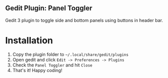 ## Gedit Plugin: Panel Toggler

Gedit 3 plugin to toggle side and bottom panels using buttons in header bar.

# Installation

1. Copy the plugin folder to `~/.local/share/gedit/plugins`
2. Open gedit and click `Edit -> Preferences -> Plugins`
3. Check the `Panel Toggler` and hit `Close`
4. That's it! Happy coding!
